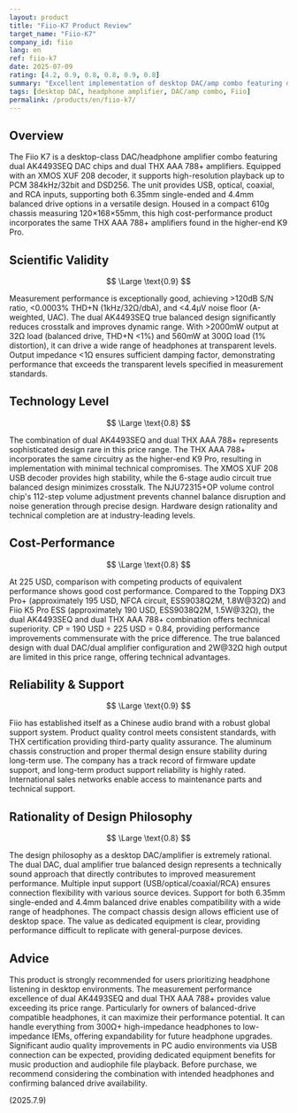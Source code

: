 ```yaml
---
layout: product
title: "Fiio-K7 Product Review"
target_name: "Fiio-K7"
company_id: fiio
lang: en
ref: fiio-k7
date: 2025-07-09
rating: [4.2, 0.9, 0.8, 0.8, 0.9, 0.8]
summary: "Excellent implementation of desktop DAC/amp combo featuring dual AK4493SEQ DACs and THX AAA 788+ amplifiers"
tags: [desktop DAC, headphone amplifier, DAC/amp combo, Fiio]
permalink: /products/en/fiio-k7/
---
```


## Overview

The Fiio K7 is a desktop-class DAC/headphone amplifier combo featuring dual AK4493SEQ DAC chips and dual THX AAA 788+ amplifiers. Equipped with an XMOS XUF 208 decoder, it supports high-resolution playback up to PCM 384kHz/32bit and DSD256. The unit provides USB, optical, coaxial, and RCA inputs, supporting both 6.35mm single-ended and 4.4mm balanced drive options in a versatile design. Housed in a compact 610g chassis measuring 120×168×55mm, this high cost-performance product incorporates the same THX AAA 788+ amplifiers found in the higher-end K9 Pro.

## Scientific Validity

$$ \Large \text{0.9} $$

Measurement performance is exceptionally good, achieving >120dB S/N ratio, <0.0003% THD+N (1kHz/32Ω/dbA), and <4.4μV noise floor (A-weighted, UAC). The dual AK4493SEQ true balanced design significantly reduces crosstalk and improves dynamic range. With >2000mW output at 32Ω load (balanced drive, THD+N <1%) and 560mW at 300Ω load (1% distortion), it can drive a wide range of headphones at transparent levels. Output impedance <1Ω ensures sufficient damping factor, demonstrating performance that exceeds the transparent levels specified in measurement standards.

## Technology Level

$$ \Large \text{0.8} $$

The combination of dual AK4493SEQ and dual THX AAA 788+ represents sophisticated design rare in this price range. The THX AAA 788+ incorporates the same circuitry as the higher-end K9 Pro, resulting in implementation with minimal technical compromises. The XMOS XUF 208 USB decoder provides high stability, while the 6-stage audio circuit true balanced design minimizes crosstalk. The NJU72315+OP volume control chip's 112-step volume adjustment prevents channel balance disruption and noise generation through precise design. Hardware design rationality and technical completion are at industry-leading levels.

## Cost-Performance

$$ \Large \text{0.8} $$

At 225 USD, comparison with competing products of equivalent performance shows good cost performance. Compared to the Topping DX3 Pro+ (approximately 195 USD, NFCA circuit, ESS9038Q2M, 1.8W@32Ω) and Fiio K5 Pro ESS (approximately 190 USD, ESS9038Q2M, 1.5W@32Ω), the dual AK4493SEQ and dual THX AAA 788+ combination offers technical superiority. CP = 190 USD ÷ 225 USD = 0.84, providing performance improvements commensurate with the price difference. The true balanced design with dual DAC/dual amplifier configuration and 2W@32Ω high output are limited in this price range, offering technical advantages.

## Reliability & Support

$$ \Large \text{0.9} $$

Fiio has established itself as a Chinese audio brand with a robust global support system. Product quality control meets consistent standards, with THX certification providing third-party quality assurance. The aluminum chassis construction and proper thermal design ensure stability during long-term use. The company has a track record of firmware update support, and long-term product support reliability is highly rated. International sales networks enable access to maintenance parts and technical support.

## Rationality of Design Philosophy

$$ \Large \text{0.8} $$

The design philosophy as a desktop DAC/amplifier is extremely rational. The dual DAC, dual amplifier true balanced design represents a technically sound approach that directly contributes to improved measurement performance. Multiple input support (USB/optical/coaxial/RCA) ensures connection flexibility with various source devices. Support for both 6.35mm single-ended and 4.4mm balanced drive enables compatibility with a wide range of headphones. The compact chassis design allows efficient use of desktop space. The value as dedicated equipment is clear, providing performance difficult to replicate with general-purpose devices.

## Advice

This product is strongly recommended for users prioritizing headphone listening in desktop environments. The measurement performance excellence of dual AK4493SEQ and dual THX AAA 788+ provides value exceeding its price range. Particularly for owners of balanced-drive compatible headphones, it can maximize their performance potential. It can handle everything from 300Ω+ high-impedance headphones to low-impedance IEMs, offering expandability for future headphone upgrades. Significant audio quality improvements in PC audio environments via USB connection can be expected, providing dedicated equipment benefits for music production and audiophile file playback. Before purchase, we recommend considering the combination with intended headphones and confirming balanced drive availability.

(2025.7.9)